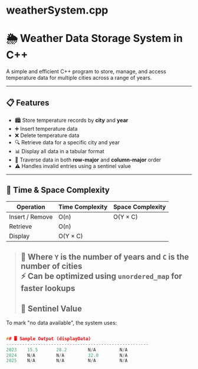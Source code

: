 # weatherSystem.cpp
# 🌦️ Weather Data Storage System in C++

A simple and efficient C++ program to store, manage, and access temperature data for multiple cities across a range of years.

---

## 📋 Features

- 🏙️ Store temperature records by **city** and **year**
- ➕ Insert temperature data
- ❌ Delete temperature data
- 🔍 Retrieve data for a specific city and year
- 📊 Display all data in a tabular format
- 🧭 Traverse data in both **row-major** and **column-major** order
- ⚠️ Handles invalid entries using a sentinel value

---

## 🧠 Time & Space Complexity

| Operation         | Time Complexity | Space Complexity |
|------------------|-----------------|------------------|
| Insert / Remove  | O(n)            | O(Y × C)         |
| Retrieve         | O(n)            |                  |
| Display          | O(Y × C)        |                  |

> 🔄 Where `Y` is the number of years and `C` is the number of cities  
> ⚡ Can be optimized using `unordered_map` for faster lookups
> ----
>
> ## 📌 Sentinel Value

To mark "no data available", the system uses:

```cpp

## 🖥️ Sample Output (displayData)
------------------------------------------------------
2023    15.5       28.2        N/A         N/A        
2024    N/A        N/A         32.0        N/A        
2025    N/A        N/A         N/A         N/A        


